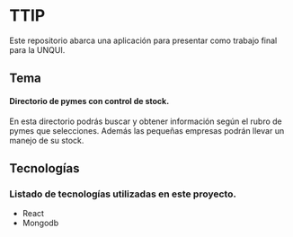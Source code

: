# TTIP

Este repositorio abarca una aplicación para presentar como trabajo final para la UNQUI.

## Tema
#### Directorio de pymes con control de stock.
En esta directorio podrás buscar y obtener información según el rubro de pymes que selecciones. Además las pequeñas empresas podrán llevar un manejo de su stock. 

## Tecnologías
### Listado de tecnologías utilizadas en este proyecto.
* React
* Mongodb

